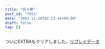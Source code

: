 ```yaml
---
title: "妖々夢"
post_id: "7851"
date: "2003-11-20T02:13:44+09:00"
draft: false
tag: []
---
```



ついにEXTRAもクリアしました。[リプレイデータ ](/th_replay)

